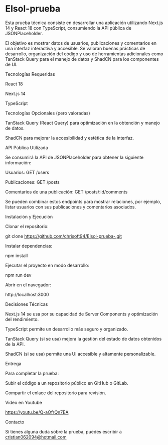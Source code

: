 # Elsol-prueba
Esta prueba técnica consiste en desarrollar una aplicación utilizando Next.js 14 y React 18 con TypeScript, consumiendo la API pública de JSONPlaceholder.


El objetivo es mostrar datos de usuarios, publicaciones y comentarios en una interfaz interactiva y accesible. Se valoran buenas prácticas de desarrollo, organización del código y uso de herramientas adicionales como TanStack Query para el manejo de datos y ShadCN para los componentes de UI.

Tecnologías Requeridas

React 18

Next.js 14

TypeScript

Tecnologías Opcionales (pero valoradas)

TanStack Query (React Query) para optimización en la obtención y manejo de datos.

ShadCN para mejorar la accesibilidad y estética de la interfaz.

API Pública Utilizada

Se consumirá la API de JSONPlaceholder para obtener la siguiente información:

Usuarios: GET /users

Publicaciones: GET /posts

Comentarios de una publicación: GET /posts/:id/comments

Se pueden combinar estos endpoints para mostrar relaciones, por ejemplo, listar usuarios con sus publicaciones y comentarios asociados.

Instalación y Ejecución

Clonar el repositorio:

git clone https://github.com/chrisoft94/Elsol-prueba-.git


Instalar dependencias:

npm install

Ejecutar el proyecto en modo desarrollo:

npm run dev

Abrir en el navegador:

http://localhost:3000

Decisiones Técnicas

Next.js 14 se usa por su capacidad de Server Components y optimización del rendimiento.

TypeScript permite un desarrollo más seguro y organizado.

TanStack Query (si se usa) mejora la gestión del estado de datos obtenidos de la API.

ShadCN (si se usa) permite una UI accesible y altamente personalizable.

Entrega

Para completar la prueba:

Subir el código a un repositorio público en GitHub o GitLab.

Compartir el enlace del repositorio para revisión.

Video en Youtube

https://youtu.be/Q-aOfrQn7EA

Contacto

Si tienes alguna duda sobre la prueba, puedes escribir a cristian062094@hotmail.com
